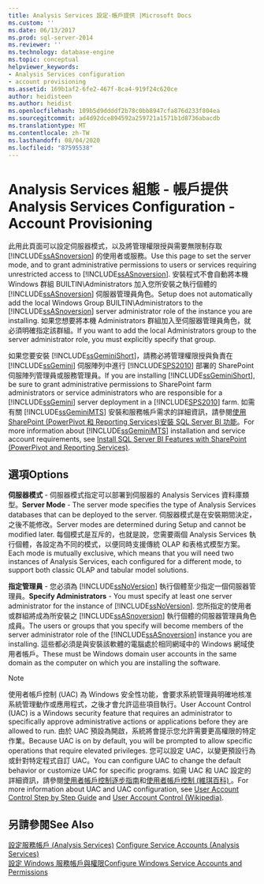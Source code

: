 ```yaml
---
title: Analysis Services 設定-帳戶提供 |Microsoft Docs
ms.custom: ''
ms.date: 06/13/2017
ms.prod: sql-server-2014
ms.reviewer: ''
ms.technology: database-engine
ms.topic: conceptual
helpviewer_keywords:
- Analysis Services configuration
- account provisioning
ms.assetid: 169b1af2-6fe2-467f-8ca4-919f24c620ce
author: heidisteen
ms.author: heidist
ms.openlocfilehash: 109b5d9ddddf2b78c0bb8947cfa876d233f804ea
ms.sourcegitcommit: ad4d92dce894592a259721a1571b1d8736abacdb
ms.translationtype: MT
ms.contentlocale: zh-TW
ms.lasthandoff: 08/04/2020
ms.locfileid: "87595538"
---
```

# <a name="analysis-services-configuration---account-provisioning"></a><span data-ttu-id="3ad22-102">Analysis Services 組態 - 帳戶提供</span><span class="sxs-lookup"><span data-stu-id="3ad22-102">Analysis Services Configuration - Account Provisioning</span></span>
  <span data-ttu-id="3ad22-103">此用此頁面可以設定伺服器模式，以及將管理權限授與需要無限制存取 [!INCLUDE[ssASnoversion](../../includes/ssasnoversion-md.md)] 的使用者或服務。</span><span class="sxs-lookup"><span data-stu-id="3ad22-103">Use this page to set the server mode, and to grant administrative permissions to users or services requiring unrestricted access to [!INCLUDE[ssASnoversion](../../includes/ssasnoversion-md.md)].</span></span> <span data-ttu-id="3ad22-104">安裝程式不會自動將本機 Windows 群組 BUILTIN\Administrators 加入您所安裝之執行個體的 [!INCLUDE[ssASnoversion](../../includes/ssasnoversion-md.md)] 伺服器管理員角色。</span><span class="sxs-lookup"><span data-stu-id="3ad22-104">Setup does not automatically add the local Windows Group BUILTIN\Administrators to the [!INCLUDE[ssASnoversion](../../includes/ssasnoversion-md.md)] server administrator role of the instance you are installing.</span></span> <span data-ttu-id="3ad22-105">如果您想要將本機 Administrators 群組加入至伺服器管理員角色，就必須明確指定該群組。</span><span class="sxs-lookup"><span data-stu-id="3ad22-105">If you want to add the local Administrators group to the server administrator role, you must explicitly specify that group.</span></span>  
  
 <span data-ttu-id="3ad22-106">如果您要安裝 [!INCLUDE[ssGeminiShort](../../includes/ssgeminishort-md.md)]，請務必將管理權限授與負責在 [!INCLUDE[ssGemini](../../includes/ssgemini-md.md)] 伺服陣列中進行 [!INCLUDE[SPS2010](../../includes/sps2010-md.md)] 部署的 SharePoint 伺服陣列管理員或服務管理員。</span><span class="sxs-lookup"><span data-stu-id="3ad22-106">If you are installing [!INCLUDE[ssGeminiShort](../../includes/ssgeminishort-md.md)], be sure to grant administrative permissions to SharePoint farm administrators or service administrators who are responsible for a [!INCLUDE[ssGemini](../../includes/ssgemini-md.md)] server deployment in a [!INCLUDE[SPS2010](../../includes/sps2010-md.md)] farm.</span></span> <span data-ttu-id="3ad22-107">如需有關 [!INCLUDE[ssGeminiMTS](../../includes/ssgeminimts-md.md)] 安裝和服務帳戶需求的詳細資訊，請參閱[使用 SharePoint &#40;PowerPivot 和 Reporting Services&#41;安裝 SQL Server BI 功能](../../../2014/sql-server/install/install-sql-server-bi-features-sharepoint-powerpivot-reporting-services.md)。</span><span class="sxs-lookup"><span data-stu-id="3ad22-107">For more information about [!INCLUDE[ssGeminiMTS](../../includes/ssgeminimts-md.md)] installation and service account requirements, see [Install SQL Server BI Features with SharePoint &#40;PowerPivot and Reporting Services&#41;](../../../2014/sql-server/install/install-sql-server-bi-features-sharepoint-powerpivot-reporting-services.md).</span></span>  
  
## <a name="options"></a><span data-ttu-id="3ad22-108">選項</span><span class="sxs-lookup"><span data-stu-id="3ad22-108">Options</span></span>  
 <span data-ttu-id="3ad22-109">**伺服器模式** - 伺服器模式指定可以部署到伺服器的 Analysis Services 資料庫類型。</span><span class="sxs-lookup"><span data-stu-id="3ad22-109">**Server Mode** - The server mode specifies the type of Analysis Services databases that can be deployed to the server.</span></span> <span data-ttu-id="3ad22-110">伺服器模式是在安裝期間決定，之後不能修改。</span><span class="sxs-lookup"><span data-stu-id="3ad22-110">Server modes are determined during Setup and cannot be modified later.</span></span> <span data-ttu-id="3ad22-111">每個模式是互斥的，也就是說，您需要兩個 Analysis Services 執行個體，各設定為不同的模式，以便同時支援傳統 OLAP 和表格式模型方案。</span><span class="sxs-lookup"><span data-stu-id="3ad22-111">Each mode is mutually exclusive, which means that you will need two instances of Analysis Services, each configured for a different mode, to support both classic OLAP and tabular model solutions.</span></span>  
  
 <span data-ttu-id="3ad22-112">**指定管理員** - 您必須為 [!INCLUDE[ssNoVersion](../../includes/ssnoversion-md.md)] 執行個體至少指定一個伺服器管理員。</span><span class="sxs-lookup"><span data-stu-id="3ad22-112">**Specify Administrators** - You must specify at least one server administrator for the instance of [!INCLUDE[ssNoVersion](../../includes/ssnoversion-md.md)].</span></span> <span data-ttu-id="3ad22-113">您所指定的使用者或群組將成為所安裝之 [!INCLUDE[ssASnoversion](../../includes/ssasnoversion-md.md)] 執行個體的伺服器管理員角色成員。</span><span class="sxs-lookup"><span data-stu-id="3ad22-113">The users or groups that you specify will become members of the server administrator role of the [!INCLUDE[ssASnoversion](../../includes/ssasnoversion-md.md)] instance you are installing.</span></span> <span data-ttu-id="3ad22-114">這些都必須是與安裝該軟體的電腦處於相同網域中的 Windows 網域使用者帳戶。</span><span class="sxs-lookup"><span data-stu-id="3ad22-114">These must be Windows domain user accounts in the same domain as the computer on which you are installing the software.</span></span>  
  
> [!NOTE]  
>  <span data-ttu-id="3ad22-115">使用者帳戶控制 (UAC) 為 Windows 安全性功能，會要求系統管理員明確地核准系統管理動作或應用程式，之後才會允許這些項目執行。</span><span class="sxs-lookup"><span data-stu-id="3ad22-115">User Account Control (UAC) is a Windows security feature that requires an administrator to specifically approve administrative actions or applications before they are allowed to run.</span></span> <span data-ttu-id="3ad22-116">由於 UAC 預設為開啟，系統將會提示您允許需要更高權限的特定作業。</span><span class="sxs-lookup"><span data-stu-id="3ad22-116">Because UAC is on by default, you will be prompted to allow specific operations that require elevated privileges.</span></span> <span data-ttu-id="3ad22-117">您可以設定 UAC，以變更預設行為或針對特定程式自訂 UAC。</span><span class="sxs-lookup"><span data-stu-id="3ad22-117">You can configure UAC to change the default behavior or customize UAC for specific programs.</span></span> <span data-ttu-id="3ad22-118">如需 UAC 和 UAC 設定的詳細資訊，請參閱[使用者帳戶控制逐步指南](https://go.microsoft.com/fwlink/?linkid=196350)和[使用者帳戶控制 (維琪百科) ](https://go.microsoft.com/fwlink/?linkid=196351)。</span><span class="sxs-lookup"><span data-stu-id="3ad22-118">For more information about UAC and UAC configuration, see [User Account Control Step by Step Guide](https://go.microsoft.com/fwlink/?linkid=196350) and [User Account Control (Wikipedia)](https://go.microsoft.com/fwlink/?linkid=196351).</span></span>  
  
## <a name="see-also"></a><span data-ttu-id="3ad22-119">另請參閱</span><span class="sxs-lookup"><span data-stu-id="3ad22-119">See Also</span></span>  
 <span data-ttu-id="3ad22-120">[設定服務帳戶 &#40;Analysis Services&#41;](../../../2014/analysis-services/instances/configure-service-accounts-analysis-services.md) </span><span class="sxs-lookup"><span data-stu-id="3ad22-120">[Configure Service Accounts &#40;Analysis Services&#41;](../../../2014/analysis-services/instances/configure-service-accounts-analysis-services.md) </span></span>  
 [<span data-ttu-id="3ad22-121">設定 Windows 服務帳戶與權限</span><span class="sxs-lookup"><span data-stu-id="3ad22-121">Configure Windows Service Accounts and Permissions</span></span>](../../database-engine/configure-windows/configure-windows-service-accounts-and-permissions.md)  
  
  
